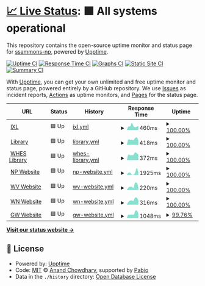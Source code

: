 # [📈 Live Status](https://ssammons-np.github.io/gtg-uptime): <!--live status--> **🟩 All systems operational**

This repository contains the open-source uptime monitor and status page for [ssammons-np](https://ssammons-np.github.io/gtg-uptime), powered by [Upptime](https://github.com/upptime/upptime).

[![Uptime CI](https://github.com/ssammons-np/gtg-uptime/workflows/Uptime%20CI/badge.svg)](https://github.com/ssammons-np/gtg-uptime/actions?query=workflow%3A%22Uptime+CI%22)
[![Response Time CI](https://github.com/ssammons-np/gtg-uptime/workflows/Response%20Time%20CI/badge.svg)](https://github.com/ssammons-np/gtg-uptime/actions?query=workflow%3A%22Response+Time+CI%22)
[![Graphs CI](https://github.com/ssammons-np/gtg-uptime/workflows/Graphs%20CI/badge.svg)](https://github.com/ssammons-np/gtg-uptime/actions?query=workflow%3A%22Graphs+CI%22)
[![Static Site CI](https://github.com/ssammons-np/gtg-uptime/workflows/Static%20Site%20CI/badge.svg)](https://github.com/ssammons-np/gtg-uptime/actions?query=workflow%3A%22Static+Site+CI%22)
[![Summary CI](https://github.com/ssammons-np/gtg-uptime/workflows/Summary%20CI/badge.svg)](https://github.com/ssammons-np/gtg-uptime/actions?query=workflow%3A%22Summary+CI%22)

With [Upptime](https://upptime.js.org), you can get your own unlimited and free uptime monitor and status page, powered entirely by a GitHub repository. We use [Issues](https://github.com/ssammons-np/gtg-uptime/issues) as incident reports, [Actions](https://github.com/ssammons-np/gtg-uptime/actions) as uptime monitors, and [Pages](https://ssammons-np.github.io/gtg-uptime) for the status page.

<!--start: status pages-->
<!-- This summary is generated by Upptime (https://github.com/upptime/upptime) -->
<!-- Do not edit this manually, your changes will be overwritten -->
<!-- prettier-ignore -->
| URL | Status | History | Response Time | Uptime |
| --- | ------ | ------- | ------------- | ------ |
| <img alt="" src="https://icons.duckduckgo.com/ip3/www.ixl.com.ico" height="13"> [IXL](https://www.ixl.com/signin/gatewaygroup) | 🟩 Up | [ixl.yml](https://github.com/ssammons-np/gtg-uptime/commits/HEAD/history/ixl.yml) | <details><summary><img alt="Response time graph" src="./graphs/ixl/response-time-week.png" height="20"> 460ms</summary><br><a href="https://ssammons-np.github.io/gtg-uptime/history/ixl"><img alt="Response time 451" src="https://img.shields.io/endpoint?url=https%3A%2F%2Fraw.githubusercontent.com%2Fssammons-np%2Fgtg-uptime%2FHEAD%2Fapi%2Fixl%2Fresponse-time.json"></a><br><a href="https://ssammons-np.github.io/gtg-uptime/history/ixl"><img alt="24-hour response time 399" src="https://img.shields.io/endpoint?url=https%3A%2F%2Fraw.githubusercontent.com%2Fssammons-np%2Fgtg-uptime%2FHEAD%2Fapi%2Fixl%2Fresponse-time-day.json"></a><br><a href="https://ssammons-np.github.io/gtg-uptime/history/ixl"><img alt="7-day response time 460" src="https://img.shields.io/endpoint?url=https%3A%2F%2Fraw.githubusercontent.com%2Fssammons-np%2Fgtg-uptime%2FHEAD%2Fapi%2Fixl%2Fresponse-time-week.json"></a><br><a href="https://ssammons-np.github.io/gtg-uptime/history/ixl"><img alt="30-day response time 455" src="https://img.shields.io/endpoint?url=https%3A%2F%2Fraw.githubusercontent.com%2Fssammons-np%2Fgtg-uptime%2FHEAD%2Fapi%2Fixl%2Fresponse-time-month.json"></a><br><a href="https://ssammons-np.github.io/gtg-uptime/history/ixl"><img alt="1-year response time 451" src="https://img.shields.io/endpoint?url=https%3A%2F%2Fraw.githubusercontent.com%2Fssammons-np%2Fgtg-uptime%2FHEAD%2Fapi%2Fixl%2Fresponse-time-year.json"></a></details> | <details><summary><a href="https://ssammons-np.github.io/gtg-uptime/history/ixl">100.00%</a></summary><a href="https://ssammons-np.github.io/gtg-uptime/history/ixl"><img alt="All-time uptime 99.97%" src="https://img.shields.io/endpoint?url=https%3A%2F%2Fraw.githubusercontent.com%2Fssammons-np%2Fgtg-uptime%2FHEAD%2Fapi%2Fixl%2Fuptime.json"></a><br><a href="https://ssammons-np.github.io/gtg-uptime/history/ixl"><img alt="24-hour uptime 100.00%" src="https://img.shields.io/endpoint?url=https%3A%2F%2Fraw.githubusercontent.com%2Fssammons-np%2Fgtg-uptime%2FHEAD%2Fapi%2Fixl%2Fuptime-day.json"></a><br><a href="https://ssammons-np.github.io/gtg-uptime/history/ixl"><img alt="7-day uptime 100.00%" src="https://img.shields.io/endpoint?url=https%3A%2F%2Fraw.githubusercontent.com%2Fssammons-np%2Fgtg-uptime%2FHEAD%2Fapi%2Fixl%2Fuptime-week.json"></a><br><a href="https://ssammons-np.github.io/gtg-uptime/history/ixl"><img alt="30-day uptime 99.96%" src="https://img.shields.io/endpoint?url=https%3A%2F%2Fraw.githubusercontent.com%2Fssammons-np%2Fgtg-uptime%2FHEAD%2Fapi%2Fixl%2Fuptime-month.json"></a><br><a href="https://ssammons-np.github.io/gtg-uptime/history/ixl"><img alt="1-year uptime 99.97%" src="https://img.shields.io/endpoint?url=https%3A%2F%2Fraw.githubusercontent.com%2Fssammons-np%2Fgtg-uptime%2FHEAD%2Fapi%2Fixl%2Fuptime-year.json"></a></details>
| <img alt="" src="https://icons.duckduckgo.com/ip3/library.npelem.com.ico" height="13"> [Library](http://library.npelem.com) | 🟩 Up | [library.yml](https://github.com/ssammons-np/gtg-uptime/commits/HEAD/history/library.yml) | <details><summary><img alt="Response time graph" src="./graphs/library/response-time-week.png" height="20"> 418ms</summary><br><a href="https://ssammons-np.github.io/gtg-uptime/history/library"><img alt="Response time 482" src="https://img.shields.io/endpoint?url=https%3A%2F%2Fraw.githubusercontent.com%2Fssammons-np%2Fgtg-uptime%2FHEAD%2Fapi%2Flibrary%2Fresponse-time.json"></a><br><a href="https://ssammons-np.github.io/gtg-uptime/history/library"><img alt="24-hour response time 368" src="https://img.shields.io/endpoint?url=https%3A%2F%2Fraw.githubusercontent.com%2Fssammons-np%2Fgtg-uptime%2FHEAD%2Fapi%2Flibrary%2Fresponse-time-day.json"></a><br><a href="https://ssammons-np.github.io/gtg-uptime/history/library"><img alt="7-day response time 418" src="https://img.shields.io/endpoint?url=https%3A%2F%2Fraw.githubusercontent.com%2Fssammons-np%2Fgtg-uptime%2FHEAD%2Fapi%2Flibrary%2Fresponse-time-week.json"></a><br><a href="https://ssammons-np.github.io/gtg-uptime/history/library"><img alt="30-day response time 482" src="https://img.shields.io/endpoint?url=https%3A%2F%2Fraw.githubusercontent.com%2Fssammons-np%2Fgtg-uptime%2FHEAD%2Fapi%2Flibrary%2Fresponse-time-month.json"></a><br><a href="https://ssammons-np.github.io/gtg-uptime/history/library"><img alt="1-year response time 482" src="https://img.shields.io/endpoint?url=https%3A%2F%2Fraw.githubusercontent.com%2Fssammons-np%2Fgtg-uptime%2FHEAD%2Fapi%2Flibrary%2Fresponse-time-year.json"></a></details> | <details><summary><a href="https://ssammons-np.github.io/gtg-uptime/history/library">100.00%</a></summary><a href="https://ssammons-np.github.io/gtg-uptime/history/library"><img alt="All-time uptime 97.09%" src="https://img.shields.io/endpoint?url=https%3A%2F%2Fraw.githubusercontent.com%2Fssammons-np%2Fgtg-uptime%2FHEAD%2Fapi%2Flibrary%2Fuptime.json"></a><br><a href="https://ssammons-np.github.io/gtg-uptime/history/library"><img alt="24-hour uptime 100.00%" src="https://img.shields.io/endpoint?url=https%3A%2F%2Fraw.githubusercontent.com%2Fssammons-np%2Fgtg-uptime%2FHEAD%2Fapi%2Flibrary%2Fuptime-day.json"></a><br><a href="https://ssammons-np.github.io/gtg-uptime/history/library"><img alt="7-day uptime 100.00%" src="https://img.shields.io/endpoint?url=https%3A%2F%2Fraw.githubusercontent.com%2Fssammons-np%2Fgtg-uptime%2FHEAD%2Fapi%2Flibrary%2Fuptime-week.json"></a><br><a href="https://ssammons-np.github.io/gtg-uptime/history/library"><img alt="30-day uptime 97.01%" src="https://img.shields.io/endpoint?url=https%3A%2F%2Fraw.githubusercontent.com%2Fssammons-np%2Fgtg-uptime%2FHEAD%2Fapi%2Flibrary%2Fuptime-month.json"></a><br><a href="https://ssammons-np.github.io/gtg-uptime/history/library"><img alt="1-year uptime 97.09%" src="https://img.shields.io/endpoint?url=https%3A%2F%2Fraw.githubusercontent.com%2Fssammons-np%2Fgtg-uptime%2FHEAD%2Fapi%2Flibrary%2Fuptime-year.json"></a></details>
| <img alt="" src="https://icons.duckduckgo.com/ip3/whes.npelem.com.ico" height="13"> [WHES Library](http://whes.npelem.com) | 🟩 Up | [whes-library.yml](https://github.com/ssammons-np/gtg-uptime/commits/HEAD/history/whes-library.yml) | <details><summary><img alt="Response time graph" src="./graphs/whes-library/response-time-week.png" height="20"> 372ms</summary><br><a href="https://ssammons-np.github.io/gtg-uptime/history/whes-library"><img alt="Response time 403" src="https://img.shields.io/endpoint?url=https%3A%2F%2Fraw.githubusercontent.com%2Fssammons-np%2Fgtg-uptime%2FHEAD%2Fapi%2Fwhes-library%2Fresponse-time.json"></a><br><a href="https://ssammons-np.github.io/gtg-uptime/history/whes-library"><img alt="24-hour response time 357" src="https://img.shields.io/endpoint?url=https%3A%2F%2Fraw.githubusercontent.com%2Fssammons-np%2Fgtg-uptime%2FHEAD%2Fapi%2Fwhes-library%2Fresponse-time-day.json"></a><br><a href="https://ssammons-np.github.io/gtg-uptime/history/whes-library"><img alt="7-day response time 372" src="https://img.shields.io/endpoint?url=https%3A%2F%2Fraw.githubusercontent.com%2Fssammons-np%2Fgtg-uptime%2FHEAD%2Fapi%2Fwhes-library%2Fresponse-time-week.json"></a><br><a href="https://ssammons-np.github.io/gtg-uptime/history/whes-library"><img alt="30-day response time 410" src="https://img.shields.io/endpoint?url=https%3A%2F%2Fraw.githubusercontent.com%2Fssammons-np%2Fgtg-uptime%2FHEAD%2Fapi%2Fwhes-library%2Fresponse-time-month.json"></a><br><a href="https://ssammons-np.github.io/gtg-uptime/history/whes-library"><img alt="1-year response time 403" src="https://img.shields.io/endpoint?url=https%3A%2F%2Fraw.githubusercontent.com%2Fssammons-np%2Fgtg-uptime%2FHEAD%2Fapi%2Fwhes-library%2Fresponse-time-year.json"></a></details> | <details><summary><a href="https://ssammons-np.github.io/gtg-uptime/history/whes-library">100.00%</a></summary><a href="https://ssammons-np.github.io/gtg-uptime/history/whes-library"><img alt="All-time uptime 97.26%" src="https://img.shields.io/endpoint?url=https%3A%2F%2Fraw.githubusercontent.com%2Fssammons-np%2Fgtg-uptime%2FHEAD%2Fapi%2Fwhes-library%2Fuptime.json"></a><br><a href="https://ssammons-np.github.io/gtg-uptime/history/whes-library"><img alt="24-hour uptime 100.00%" src="https://img.shields.io/endpoint?url=https%3A%2F%2Fraw.githubusercontent.com%2Fssammons-np%2Fgtg-uptime%2FHEAD%2Fapi%2Fwhes-library%2Fuptime-day.json"></a><br><a href="https://ssammons-np.github.io/gtg-uptime/history/whes-library"><img alt="7-day uptime 100.00%" src="https://img.shields.io/endpoint?url=https%3A%2F%2Fraw.githubusercontent.com%2Fssammons-np%2Fgtg-uptime%2FHEAD%2Fapi%2Fwhes-library%2Fuptime-week.json"></a><br><a href="https://ssammons-np.github.io/gtg-uptime/history/whes-library"><img alt="30-day uptime 96.90%" src="https://img.shields.io/endpoint?url=https%3A%2F%2Fraw.githubusercontent.com%2Fssammons-np%2Fgtg-uptime%2FHEAD%2Fapi%2Fwhes-library%2Fuptime-month.json"></a><br><a href="https://ssammons-np.github.io/gtg-uptime/history/whes-library"><img alt="1-year uptime 97.26%" src="https://img.shields.io/endpoint?url=https%3A%2F%2Fraw.githubusercontent.com%2Fssammons-np%2Fgtg-uptime%2FHEAD%2Fapi%2Fwhes-library%2Fuptime-year.json"></a></details>
| <img alt="" src="https://icons.duckduckgo.com/ip3/www.npelem.com.ico" height="13"> [NP Website](https://www.npelem.com) | 🟩 Up | [np-website.yml](https://github.com/ssammons-np/gtg-uptime/commits/HEAD/history/np-website.yml) | <details><summary><img alt="Response time graph" src="./graphs/np-website/response-time-week.png" height="20"> 1925ms</summary><br><a href="https://ssammons-np.github.io/gtg-uptime/history/np-website"><img alt="Response time 1097" src="https://img.shields.io/endpoint?url=https%3A%2F%2Fraw.githubusercontent.com%2Fssammons-np%2Fgtg-uptime%2FHEAD%2Fapi%2Fnp-website%2Fresponse-time.json"></a><br><a href="https://ssammons-np.github.io/gtg-uptime/history/np-website"><img alt="24-hour response time 1128" src="https://img.shields.io/endpoint?url=https%3A%2F%2Fraw.githubusercontent.com%2Fssammons-np%2Fgtg-uptime%2FHEAD%2Fapi%2Fnp-website%2Fresponse-time-day.json"></a><br><a href="https://ssammons-np.github.io/gtg-uptime/history/np-website"><img alt="7-day response time 1925" src="https://img.shields.io/endpoint?url=https%3A%2F%2Fraw.githubusercontent.com%2Fssammons-np%2Fgtg-uptime%2FHEAD%2Fapi%2Fnp-website%2Fresponse-time-week.json"></a><br><a href="https://ssammons-np.github.io/gtg-uptime/history/np-website"><img alt="30-day response time 1239" src="https://img.shields.io/endpoint?url=https%3A%2F%2Fraw.githubusercontent.com%2Fssammons-np%2Fgtg-uptime%2FHEAD%2Fapi%2Fnp-website%2Fresponse-time-month.json"></a><br><a href="https://ssammons-np.github.io/gtg-uptime/history/np-website"><img alt="1-year response time 1097" src="https://img.shields.io/endpoint?url=https%3A%2F%2Fraw.githubusercontent.com%2Fssammons-np%2Fgtg-uptime%2FHEAD%2Fapi%2Fnp-website%2Fresponse-time-year.json"></a></details> | <details><summary><a href="https://ssammons-np.github.io/gtg-uptime/history/np-website">100.00%</a></summary><a href="https://ssammons-np.github.io/gtg-uptime/history/np-website"><img alt="All-time uptime 100.00%" src="https://img.shields.io/endpoint?url=https%3A%2F%2Fraw.githubusercontent.com%2Fssammons-np%2Fgtg-uptime%2FHEAD%2Fapi%2Fnp-website%2Fuptime.json"></a><br><a href="https://ssammons-np.github.io/gtg-uptime/history/np-website"><img alt="24-hour uptime 100.00%" src="https://img.shields.io/endpoint?url=https%3A%2F%2Fraw.githubusercontent.com%2Fssammons-np%2Fgtg-uptime%2FHEAD%2Fapi%2Fnp-website%2Fuptime-day.json"></a><br><a href="https://ssammons-np.github.io/gtg-uptime/history/np-website"><img alt="7-day uptime 100.00%" src="https://img.shields.io/endpoint?url=https%3A%2F%2Fraw.githubusercontent.com%2Fssammons-np%2Fgtg-uptime%2FHEAD%2Fapi%2Fnp-website%2Fuptime-week.json"></a><br><a href="https://ssammons-np.github.io/gtg-uptime/history/np-website"><img alt="30-day uptime 100.00%" src="https://img.shields.io/endpoint?url=https%3A%2F%2Fraw.githubusercontent.com%2Fssammons-np%2Fgtg-uptime%2FHEAD%2Fapi%2Fnp-website%2Fuptime-month.json"></a><br><a href="https://ssammons-np.github.io/gtg-uptime/history/np-website"><img alt="1-year uptime 100.00%" src="https://img.shields.io/endpoint?url=https%3A%2F%2Fraw.githubusercontent.com%2Fssammons-np%2Fgtg-uptime%2FHEAD%2Fapi%2Fnp-website%2Fuptime-year.json"></a></details>
| <img alt="" src="https://icons.duckduckgo.com/ip3/www.westvillesd.com.ico" height="13"> [WV Website](https://www.westvillesd.com) | 🟩 Up | [wv-website.yml](https://github.com/ssammons-np/gtg-uptime/commits/HEAD/history/wv-website.yml) | <details><summary><img alt="Response time graph" src="./graphs/wv-website/response-time-week.png" height="20"> 220ms</summary><br><a href="https://ssammons-np.github.io/gtg-uptime/history/wv-website"><img alt="Response time 251" src="https://img.shields.io/endpoint?url=https%3A%2F%2Fraw.githubusercontent.com%2Fssammons-np%2Fgtg-uptime%2FHEAD%2Fapi%2Fwv-website%2Fresponse-time.json"></a><br><a href="https://ssammons-np.github.io/gtg-uptime/history/wv-website"><img alt="24-hour response time 131" src="https://img.shields.io/endpoint?url=https%3A%2F%2Fraw.githubusercontent.com%2Fssammons-np%2Fgtg-uptime%2FHEAD%2Fapi%2Fwv-website%2Fresponse-time-day.json"></a><br><a href="https://ssammons-np.github.io/gtg-uptime/history/wv-website"><img alt="7-day response time 220" src="https://img.shields.io/endpoint?url=https%3A%2F%2Fraw.githubusercontent.com%2Fssammons-np%2Fgtg-uptime%2FHEAD%2Fapi%2Fwv-website%2Fresponse-time-week.json"></a><br><a href="https://ssammons-np.github.io/gtg-uptime/history/wv-website"><img alt="30-day response time 256" src="https://img.shields.io/endpoint?url=https%3A%2F%2Fraw.githubusercontent.com%2Fssammons-np%2Fgtg-uptime%2FHEAD%2Fapi%2Fwv-website%2Fresponse-time-month.json"></a><br><a href="https://ssammons-np.github.io/gtg-uptime/history/wv-website"><img alt="1-year response time 251" src="https://img.shields.io/endpoint?url=https%3A%2F%2Fraw.githubusercontent.com%2Fssammons-np%2Fgtg-uptime%2FHEAD%2Fapi%2Fwv-website%2Fresponse-time-year.json"></a></details> | <details><summary><a href="https://ssammons-np.github.io/gtg-uptime/history/wv-website">100.00%</a></summary><a href="https://ssammons-np.github.io/gtg-uptime/history/wv-website"><img alt="All-time uptime 100.00%" src="https://img.shields.io/endpoint?url=https%3A%2F%2Fraw.githubusercontent.com%2Fssammons-np%2Fgtg-uptime%2FHEAD%2Fapi%2Fwv-website%2Fuptime.json"></a><br><a href="https://ssammons-np.github.io/gtg-uptime/history/wv-website"><img alt="24-hour uptime 100.00%" src="https://img.shields.io/endpoint?url=https%3A%2F%2Fraw.githubusercontent.com%2Fssammons-np%2Fgtg-uptime%2FHEAD%2Fapi%2Fwv-website%2Fuptime-day.json"></a><br><a href="https://ssammons-np.github.io/gtg-uptime/history/wv-website"><img alt="7-day uptime 100.00%" src="https://img.shields.io/endpoint?url=https%3A%2F%2Fraw.githubusercontent.com%2Fssammons-np%2Fgtg-uptime%2FHEAD%2Fapi%2Fwv-website%2Fuptime-week.json"></a><br><a href="https://ssammons-np.github.io/gtg-uptime/history/wv-website"><img alt="30-day uptime 100.00%" src="https://img.shields.io/endpoint?url=https%3A%2F%2Fraw.githubusercontent.com%2Fssammons-np%2Fgtg-uptime%2FHEAD%2Fapi%2Fwv-website%2Fuptime-month.json"></a><br><a href="https://ssammons-np.github.io/gtg-uptime/history/wv-website"><img alt="1-year uptime 100.00%" src="https://img.shields.io/endpoint?url=https%3A%2F%2Fraw.githubusercontent.com%2Fssammons-np%2Fgtg-uptime%2FHEAD%2Fapi%2Fwv-website%2Fuptime-year.json"></a></details>
| <img alt="" src="https://icons.duckduckgo.com/ip3/www.wenonahsd.org.ico" height="13"> [WN Website](https://www.wenonahsd.org) | 🟩 Up | [wn-website.yml](https://github.com/ssammons-np/gtg-uptime/commits/HEAD/history/wn-website.yml) | <details><summary><img alt="Response time graph" src="./graphs/wn-website/response-time-week.png" height="20"> 316ms</summary><br><a href="https://ssammons-np.github.io/gtg-uptime/history/wn-website"><img alt="Response time 338" src="https://img.shields.io/endpoint?url=https%3A%2F%2Fraw.githubusercontent.com%2Fssammons-np%2Fgtg-uptime%2FHEAD%2Fapi%2Fwn-website%2Fresponse-time.json"></a><br><a href="https://ssammons-np.github.io/gtg-uptime/history/wn-website"><img alt="24-hour response time 258" src="https://img.shields.io/endpoint?url=https%3A%2F%2Fraw.githubusercontent.com%2Fssammons-np%2Fgtg-uptime%2FHEAD%2Fapi%2Fwn-website%2Fresponse-time-day.json"></a><br><a href="https://ssammons-np.github.io/gtg-uptime/history/wn-website"><img alt="7-day response time 316" src="https://img.shields.io/endpoint?url=https%3A%2F%2Fraw.githubusercontent.com%2Fssammons-np%2Fgtg-uptime%2FHEAD%2Fapi%2Fwn-website%2Fresponse-time-week.json"></a><br><a href="https://ssammons-np.github.io/gtg-uptime/history/wn-website"><img alt="30-day response time 342" src="https://img.shields.io/endpoint?url=https%3A%2F%2Fraw.githubusercontent.com%2Fssammons-np%2Fgtg-uptime%2FHEAD%2Fapi%2Fwn-website%2Fresponse-time-month.json"></a><br><a href="https://ssammons-np.github.io/gtg-uptime/history/wn-website"><img alt="1-year response time 338" src="https://img.shields.io/endpoint?url=https%3A%2F%2Fraw.githubusercontent.com%2Fssammons-np%2Fgtg-uptime%2FHEAD%2Fapi%2Fwn-website%2Fresponse-time-year.json"></a></details> | <details><summary><a href="https://ssammons-np.github.io/gtg-uptime/history/wn-website">100.00%</a></summary><a href="https://ssammons-np.github.io/gtg-uptime/history/wn-website"><img alt="All-time uptime 100.00%" src="https://img.shields.io/endpoint?url=https%3A%2F%2Fraw.githubusercontent.com%2Fssammons-np%2Fgtg-uptime%2FHEAD%2Fapi%2Fwn-website%2Fuptime.json"></a><br><a href="https://ssammons-np.github.io/gtg-uptime/history/wn-website"><img alt="24-hour uptime 100.00%" src="https://img.shields.io/endpoint?url=https%3A%2F%2Fraw.githubusercontent.com%2Fssammons-np%2Fgtg-uptime%2FHEAD%2Fapi%2Fwn-website%2Fuptime-day.json"></a><br><a href="https://ssammons-np.github.io/gtg-uptime/history/wn-website"><img alt="7-day uptime 100.00%" src="https://img.shields.io/endpoint?url=https%3A%2F%2Fraw.githubusercontent.com%2Fssammons-np%2Fgtg-uptime%2FHEAD%2Fapi%2Fwn-website%2Fuptime-week.json"></a><br><a href="https://ssammons-np.github.io/gtg-uptime/history/wn-website"><img alt="30-day uptime 100.00%" src="https://img.shields.io/endpoint?url=https%3A%2F%2Fraw.githubusercontent.com%2Fssammons-np%2Fgtg-uptime%2FHEAD%2Fapi%2Fwn-website%2Fuptime-month.json"></a><br><a href="https://ssammons-np.github.io/gtg-uptime/history/wn-website"><img alt="1-year uptime 100.00%" src="https://img.shields.io/endpoint?url=https%3A%2F%2Fraw.githubusercontent.com%2Fssammons-np%2Fgtg-uptime%2FHEAD%2Fapi%2Fwn-website%2Fuptime-year.json"></a></details>
| <img alt="" src="https://icons.duckduckgo.com/ip3/www.gatewayhs.com.ico" height="13"> [GW Website](https://www.gatewayhs.com) | 🟩 Up | [gw-website.yml](https://github.com/ssammons-np/gtg-uptime/commits/HEAD/history/gw-website.yml) | <details><summary><img alt="Response time graph" src="./graphs/gw-website/response-time-week.png" height="20"> 1048ms</summary><br><a href="https://ssammons-np.github.io/gtg-uptime/history/gw-website"><img alt="Response time 985" src="https://img.shields.io/endpoint?url=https%3A%2F%2Fraw.githubusercontent.com%2Fssammons-np%2Fgtg-uptime%2FHEAD%2Fapi%2Fgw-website%2Fresponse-time.json"></a><br><a href="https://ssammons-np.github.io/gtg-uptime/history/gw-website"><img alt="24-hour response time 883" src="https://img.shields.io/endpoint?url=https%3A%2F%2Fraw.githubusercontent.com%2Fssammons-np%2Fgtg-uptime%2FHEAD%2Fapi%2Fgw-website%2Fresponse-time-day.json"></a><br><a href="https://ssammons-np.github.io/gtg-uptime/history/gw-website"><img alt="7-day response time 1048" src="https://img.shields.io/endpoint?url=https%3A%2F%2Fraw.githubusercontent.com%2Fssammons-np%2Fgtg-uptime%2FHEAD%2Fapi%2Fgw-website%2Fresponse-time-week.json"></a><br><a href="https://ssammons-np.github.io/gtg-uptime/history/gw-website"><img alt="30-day response time 1033" src="https://img.shields.io/endpoint?url=https%3A%2F%2Fraw.githubusercontent.com%2Fssammons-np%2Fgtg-uptime%2FHEAD%2Fapi%2Fgw-website%2Fresponse-time-month.json"></a><br><a href="https://ssammons-np.github.io/gtg-uptime/history/gw-website"><img alt="1-year response time 985" src="https://img.shields.io/endpoint?url=https%3A%2F%2Fraw.githubusercontent.com%2Fssammons-np%2Fgtg-uptime%2FHEAD%2Fapi%2Fgw-website%2Fresponse-time-year.json"></a></details> | <details><summary><a href="https://ssammons-np.github.io/gtg-uptime/history/gw-website">99.76%</a></summary><a href="https://ssammons-np.github.io/gtg-uptime/history/gw-website"><img alt="All-time uptime 99.63%" src="https://img.shields.io/endpoint?url=https%3A%2F%2Fraw.githubusercontent.com%2Fssammons-np%2Fgtg-uptime%2FHEAD%2Fapi%2Fgw-website%2Fuptime.json"></a><br><a href="https://ssammons-np.github.io/gtg-uptime/history/gw-website"><img alt="24-hour uptime 98.29%" src="https://img.shields.io/endpoint?url=https%3A%2F%2Fraw.githubusercontent.com%2Fssammons-np%2Fgtg-uptime%2FHEAD%2Fapi%2Fgw-website%2Fuptime-day.json"></a><br><a href="https://ssammons-np.github.io/gtg-uptime/history/gw-website"><img alt="7-day uptime 99.76%" src="https://img.shields.io/endpoint?url=https%3A%2F%2Fraw.githubusercontent.com%2Fssammons-np%2Fgtg-uptime%2FHEAD%2Fapi%2Fgw-website%2Fuptime-week.json"></a><br><a href="https://ssammons-np.github.io/gtg-uptime/history/gw-website"><img alt="30-day uptime 99.81%" src="https://img.shields.io/endpoint?url=https%3A%2F%2Fraw.githubusercontent.com%2Fssammons-np%2Fgtg-uptime%2FHEAD%2Fapi%2Fgw-website%2Fuptime-month.json"></a><br><a href="https://ssammons-np.github.io/gtg-uptime/history/gw-website"><img alt="1-year uptime 99.63%" src="https://img.shields.io/endpoint?url=https%3A%2F%2Fraw.githubusercontent.com%2Fssammons-np%2Fgtg-uptime%2FHEAD%2Fapi%2Fgw-website%2Fuptime-year.json"></a></details>

<!--end: status pages-->

[**Visit our status website →**](https://ssammons-np.github.io/gtg-uptime)

## 📄 License

- Powered by: [Upptime](https://github.com/upptime/upptime)
- Code: [MIT](./LICENSE) © [Anand Chowdhary](https://anandchowdhary.com), supported by [Pabio](https://pabio.com)
- Data in the `./history` directory: [Open Database License](https://opendatacommons.org/licenses/odbl/1-0/)
